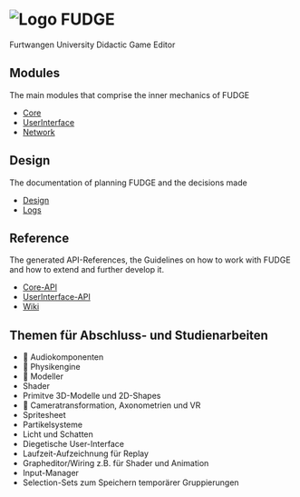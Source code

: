 # ![Logo](https://jirkadelloro.github.io/FUDGE/Miscellaneous/Logo/Fudge_48.png) FUDGE 
Furtwangen University Didactic Game Editor  

## Modules
The main modules that comprise the inner mechanics of FUDGE
- [Core](Core)
- [UserInterface](UserInterface)
- [Network](Network)

## Design
The documentation of planning FUDGE and the decisions made
- [Design](Documentation/Design)
- [Logs](Documentation/Logs)

## Reference
The generated API-References, the Guidelines on how to work with FUDGE and how to extend and further develop it.
- [Core-API](https://JirkaDellOro.github.io/FUDGE/Documentation/Reference/Core)
- [UserInterface-API](https:///JirkaDellOro.github.io/FUDGE/Documentation/Reference/UserInterface)
- [Wiki](https://github.com/JirkaDellOro/FUDGE/wiki)  

## Themen für Abschluss- und Studienarbeiten
- :pencil: Audiokomponenten 
- :pencil: Physikengine 
- :pencil: Modeller
- Shader
- Primitve 3D-Modelle und 2D-Shapes 
- :pencil: Cameratransformation, Axonometrien und VR
- Spritesheet
- Partikelsysteme
- Licht und Schatten
- Diegetische User-Interface
- Laufzeit-Aufzeichnung für Replay
- Grapheditor/Wiring z.B. für Shader und Animation
- Input-Manager
- Selection-Sets zum Speichern temporärer Gruppierungen

